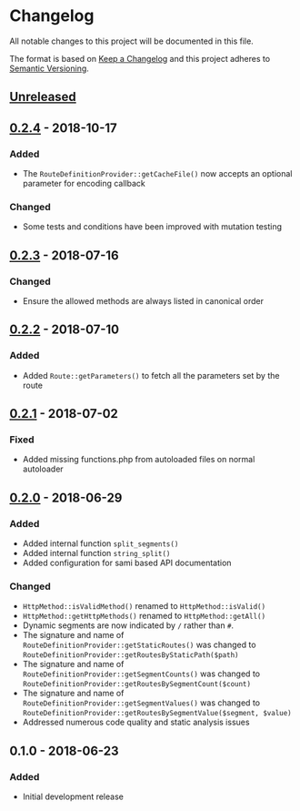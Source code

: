 # Changelog
All notable changes to this project will be documented in this file.

The format is based on [Keep a Changelog](http://keepachangelog.com/en/1.0.0/)
and this project adheres to [Semantic Versioning](http://semver.org/spec/v2.0.0.html).

## [Unreleased]

## [0.2.4] - 2018-10-17
### Added
- The `RouteDefinitionProvider::getCacheFile()` now accepts an optional parameter for encoding callback

### Changed
- Some tests and conditions have been improved with mutation testing

## [0.2.3] - 2018-07-16
### Changed
- Ensure the allowed methods are always listed in canonical order

## [0.2.2] - 2018-07-10
### Added
- Added `Route::getParameters()` to fetch all the parameters set by the route

## [0.2.1] - 2018-07-02
### Fixed
- Added missing functions.php from autoloaded files on normal autoloader

## [0.2.0] - 2018-06-29
### Added
- Added internal function `split_segments()`
- Added internal function `string_split()`
- Added configuration for sami based API documentation

### Changed
- `HttpMethod::isValidMethod()` renamed to `HttpMethod::isValid()`
- `HttpMethod::getHttpMethods()` renamed to `HttpMethod::getAll()`
- Dynamic segments are now indicated by `/` rather than `#`.
- The signature and name of `RouteDefinitionProvider::getStaticRoutes()` was changed to
  `RouteDefinitionProvider::getRoutesByStaticPath($path)`
- The signature and name of `RouteDefinitionProvider::getSegmentCounts()` was changed to
  `RouteDefinitionProvider::getRoutesBySegmentCount($count)`
- The signature and name of `RouteDefinitionProvider::getSegmentValues()` was changed to
  `RouteDefinitionProvider::getRoutesBySegmentValue($segment, $value)`
- Addressed numerous code quality and static analysis issues

## 0.1.0 - 2018-06-23
### Added
- Initial development release

[Unreleased]: https://github.com/simply-framework/router/compare/v0.2.4...HEAD
[0.2.4]: https://github.com/simply-framework/router/compare/v0.2.3...v0.2.4
[0.2.3]: https://github.com/simply-framework/router/compare/v0.2.2...v0.2.3
[0.2.2]: https://github.com/simply-framework/router/compare/v0.2.1...v0.2.2
[0.2.1]: https://github.com/simply-framework/router/compare/v0.2.0...v0.2.1
[0.2.0]: https://github.com/simply-framework/router/compare/v0.1.0...v0.2.0
